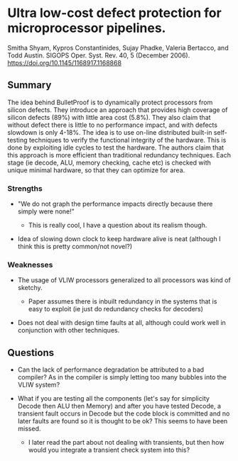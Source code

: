 # Ultra low-cost defect protection for microprocessor pipelines.
Smitha Shyam, Kypros Constantinides, Sujay Phadke, Valeria Bertacco, and Todd Austin. 
SIGOPS Oper. Syst. Rev. 40, 5 (December 2006).
https://doi.org/10.1145/1168917.1168868

## Summary

The idea behind BulletProof is to dynamically protect processors from silicon defects. They introduce an approach that provides high coverage of silicon defects (89%) with little area cost (5.8%). They also claim that without defect there is little to no performance impact, and with defects slowdown is only 4-18%. The idea is to use on-line distributed built-in self-testing techniques to verify the functional integrity of the hardware. This is done by exploiting idle cycles to test the hardware. The authors claim that this approach is more efficient than traditional redundancy techniques. Each stage (ie decode, ALU, memory checking, cache etc) is checked with unique minimal hardware, so that they can optimize for area.

### Strengths

- "We do not graph the performance impacts directly because there simply were none!"
    - This is really cool, I have a question about its realism though.

- Idea of slowing down clock to keep hardware alive is neat (although I think this is pretty common/not novel?)

### Weaknesses

- The usage of VLIW processors generalized to all processors was kind of sketchy.
    - Paper assumes there is inbuilt redundancy in the systems that is easy to exploit (ie just do redundancy checks for decoders)

- Does not deal with design time faults at all, although could work well in conjunction with other techniques.

## Questions

- Can the lack of performance degradation be attributed to a bad compiler? As in the compiler is simply letting too many bubbles into the VLIW system?

- What if you are testing all the components (let's say for simplicity Decode then ALU then Memory) and after you have tested Decode, a transient fault occurs in Decode but the code block is committed and no later faults are found so it is thought to be ok? This seems to have been missed.
    - I later read the part about not dealing with transients, but then how would you integrate a transient check system into this?